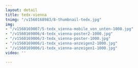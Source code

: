 ```yaml
---
layout: detail
title: tedx-vienna
tnimg: "/v1560168983/8-thumbnail-tedx.jpg"
img:
- "/v1560169007/5-tedx_vienna-mobile_von_unten-1000.jpg"
- "/v1560169006/4-tedx_vienna-poster2-1000.jpg"
- "/v1560169006/3-tedx_vienna-poster-1000.jpg"
- "/v1560169006/1-tedx_vienna-anzeigen2-1000.jpg"
- "/v1560169006/1-tedx_vienna-anzeigen1-1000.jpg"
video: ''

---
```

